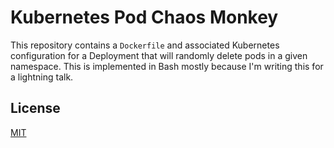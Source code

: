 # Kubernetes Pod Chaos Monkey

This repository contains a `Dockerfile` and associated Kubernetes configuration for a Deployment that will randomly delete pods in a given namespace. This is implemented in Bash mostly because I'm writing this for a lightning talk.

## License

[MIT](./LICENSE.md)
